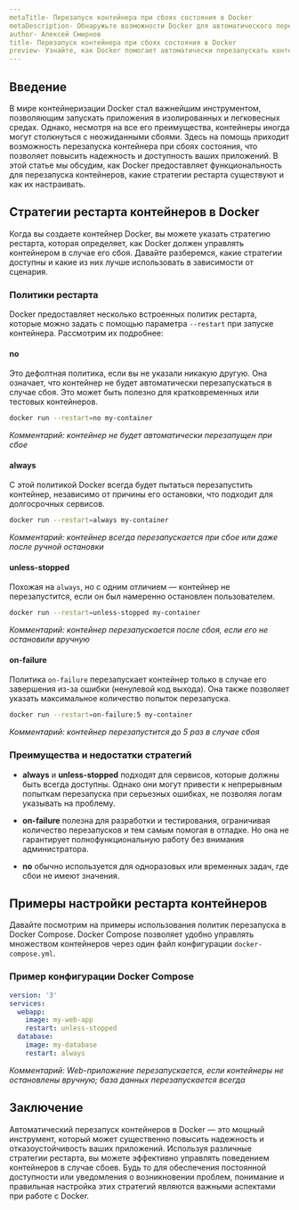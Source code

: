 ```yaml
---
metaTitle- Перезапуск контейнера при сбоях состояния в Docker
metaDescription- Обнаружьте возможности Docker для автоматического перезапуска контейнеров при сбоях-состояния, узнайте о стратегиях рестарта и их преимуществах
author- Алексей Смирнов
title- Перезапуск контейнера при сбоях состояния в Docker
preview- Узнайте, как Docker помогает автоматически перезапускать контейнеры в случае сбоев-состояния, и какие стратегии рестарта используем для повышения надежности
---
```


## Введение

В мире контейнеризации Docker стал важнейшим инструментом, позволяющим запускать приложения в изолированных и легковесных средах. Однако, несмотря на все его преимущества, контейнеры иногда могут столкнуться с неожиданными сбоями. Здесь на помощь приходит возможность перезапуска контейнера при сбоях состояния, что позволяет повысить надежность и доступность ваших приложений. В этой статье мы обсудим, как Docker предоставляет функциональность для перезапуска контейнеров, какие стратегии рестарта существуют и как их настраивать.

## Стратегии рестарта контейнеров в Docker

Когда вы создаете контейнер Docker, вы можете указать стратегию рестарта, которая определяет, как Docker должен управлять контейнером в случае его сбоя. Давайте разберемся, какие стратегии доступны и какие из них лучше использовать в зависимости от сценария.

### Политики рестарта

Docker предоставляет несколько встроенных политик рестарта, которые можно задать с помощью параметра `--restart` при запуске контейнера. Рассмотрим их подробнее:

#### no

Это дефолтная политика, если вы не указали никакую другую. Она означает, что контейнер не будет автоматически перезапускаться в случае сбоя. Это может быть полезно для кратковременных или тестовых контейнеров.

```bash
docker run --restart=no my-container
```
*Комментарий: контейнер не будет автоматически перезапущен при сбое*

#### always

С этой политикой Docker всегда будет пытаться перезапустить контейнер, независимо от причины его остановки, что подходит для долгосрочных сервисов.

```bash
docker run --restart=always my-container
```
*Комментарий: контейнер всегда перезапускается при сбое или даже после ручной остановки*

#### unless-stopped

Похожая на `always`, но с одним отличием — контейнер не перезапустится, если он был намеренно остановлен пользователем.

```bash
docker run --restart=unless-stopped my-container
```
*Комментарий: контейнер перезапускается после сбоя, если его не остановили вручную*

#### on-failure

Политика `on-failure` перезапускает контейнер только в случае его завершения из-за ошибки (ненулевой код выхода). Она также позволяет указать максимальное количество попыток перезапуска.

```bash
docker run --restart=on-failure:5 my-container
```
*Комментарий: контейнер перезапустится до 5 раз в случае сбоя*

### Преимущества и недостатки стратегий

- **always** и **unless-stopped** подходят для сервисов, которые должны быть всегда доступны. Однако они могут привести к непрерывным попыткам перезапуска при серьезных ошибках, не позволяя логам указывать на проблему.
 
- **on-failure** полезна для разработки и тестирования, ограничивая количество перезапусков и тем самым помогая в отладке. Но она не гарантирует полнофункциональную работу без внимания администратора.

- **no** обычно используется для одноразовых или временных задач, где сбои не имеют значения.

## Примеры настройки рестарта контейнеров

Давайте посмотрим на примеры использования политик перезапуска в Docker Compose. Docker Compose позволяет удобно управлять множеством контейнеров через один файл конфигурации `docker-compose.yml`.

### Пример конфигурации Docker Compose

```yaml
version: '3'
services:
  webapp:
    image: my-web-app
    restart: unless-stopped
  database:
    image: my-database
    restart: always
```
*Комментарий: Web-приложение перезапускается, если контейнеры не остановлены вручную; база данных перезапускается всегда*

## Заключение

Автоматический перезапуск контейнеров в Docker — это мощный инструмент, который может существенно повысить надежность и отказоустойчивость ваших приложений. Используя различные стратегии рестарта, вы можете эффективно управлять поведением контейнеров в случае сбоев. Будь то для обеспечения постоянной доступности или уведомления о возникновении проблем, понимание и правильная настройка этих стратегий являются важными аспектами при работе с Docker.